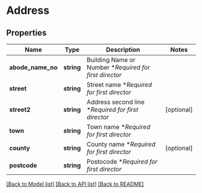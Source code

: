 # Address

## Properties
Name | Type | Description | Notes
------------ | ------------- | ------------- | -------------
**abode_name_no** | **string** | Building Name or Number    **Required for first director* | 
**street** | **string** | Street name    **Required for first director* | 
**street2** | **string** | Address second line    **Required for first director* | [optional] 
**town** | **string** | Town name    **Required for first director* | 
**county** | **string** | County name    **Required for first director* | [optional] 
**postcode** | **string** | Postocode    **Required for first director* | 

[[Back to Model list]](../../README.md#documentation-for-models) [[Back to API list]](../../README.md#documentation-for-api-endpoints) [[Back to README]](../../README.md)

